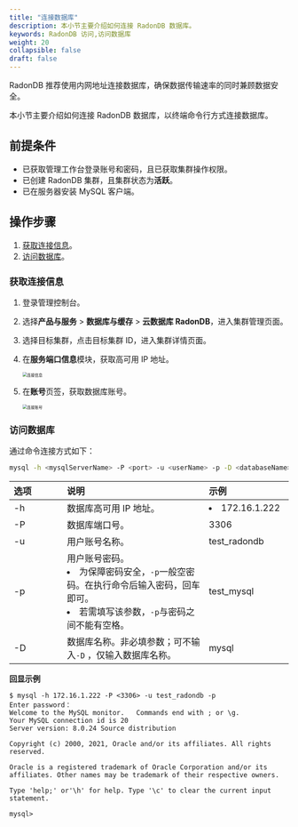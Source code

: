```yaml
---
title: "连接数据库"
description: 本小节主要介绍如何连接 RadonDB 数据库。 
keywords: RadonDB 访问,访问数据库
weight: 20
collapsible: false
draft: false
---
```




RadonDB 推荐使用内网地址连接数据库，确保数据传输速率的同时兼顾数据安全。

本小节主要介绍如何连接 RadonDB 数据库，以终端命令行方式连接数据库。

## 前提条件

- 已获取管理工作台登录账号和密码，且已获取集群操作权限。
- 已创建 RadonDB 集群，且集群状态为**活跃**。
- 已在服务器安装 MySQL 客户端。

## 操作步骤

1. [获取连接信息](#获取连接信息)。
2. [访问数据库](#访问数据库)。

### 获取连接信息

1. 登录管理控制台。
2. 选择**产品与服务** > **数据库与缓存** > **云数据库 RadonDB**，进入集群管理页面。
3. 选择目标集群，点击目标集群 ID，进入集群详情页面。
4. 在**服务端口信息**模块，获取高可用 IP 地址。
   
   <img src="../../_images/check_access_info.png" alt="连接信息" style="zoom:50%;" />

5. 在**账号**页签，获取数据库账号。
   
   <img src="../../_images/check_user.png" alt="连接账号" style="zoom:50%;" />

### 访问数据库
   
通过命令连接方式如下：

```bash
mysql -h <mysqlServerName> -P <port> -u <userName> -p -D <databaseName> 
```

|<span style="display:inline-block;width:80px">选项</span> |<span style="display:inline-block;width:240px">说明</span>|<span style="display:inline-block;width:280px">示例</span> |
|:----|:----|:----|
|-h           |数据库高可用 IP 地址。       |<li>172.16.1.222 |
|-P          |数据库端口号。                 |3306|
|-u          |用户账号名称。                |test_radondb|
|-p          |用户账号密码。<li> 为保障密码安全，`-p`一般空密码。在执行命令后输入密码，回车即可。<li>若需填写该参数，`-p`与密码之间不能有空格。            |test_mysql|
|-D          |数据库名称。非必填参数；可不输入`-D` ，仅输入数据库名称。    |mysql    | 

**回显示例**
   
```shell
$ mysql -h 172.16.1.222 -P <3306> -u test_radondb -p
Enter password：
Welcome to the MySQL monitor.   Commands end with ; or \g.
Your MySQL connection id is 20
Server version: 8.0.24 Source distribution

Copyright (c) 2000, 2021, Oracle and/or its affiliates. All rights reserved.

Oracle is a registered trademark of Oracle Corporation and/or its affiliates. Other names may be trademark of their respective owners.

Type 'help;' or'\h' for help. Type '\c' to clear the current input statement.

mysql>
```
